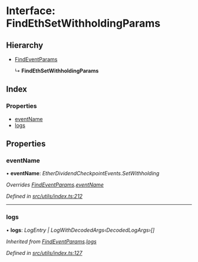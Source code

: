 # Interface: FindEthSetWithholdingParams

## Hierarchy

- [FindEventParams](_utils_index_.findeventparams.md)

  ↳ **FindEthSetWithholdingParams**

## Index

### Properties

- [eventName](_utils_index_.findethsetwithholdingparams.md#eventname)
- [logs](_utils_index_.findethsetwithholdingparams.md#logs)

## Properties

### eventName

• **eventName**: _EtherDividendCheckpointEvents.SetWithholding_

_Overrides [FindEventParams](_utils_index_.findeventparams.md).[eventName](_utils_index_.findeventparams.md#eventname)_

_Defined in [src/utils/index.ts:212](https://github.com/PolymathNetwork/polymath-sdk/blob/c47ae7a/src/utils/index.ts#L212)_

---

### logs

• **logs**: _LogEntry | LogWithDecodedArgs‹DecodedLogArgs›[]_

_Inherited from [FindEventParams](_utils_index_.findeventparams.md).[logs](_utils_index_.findeventparams.md#logs)_

_Defined in [src/utils/index.ts:127](https://github.com/PolymathNetwork/polymath-sdk/blob/c47ae7a/src/utils/index.ts#L127)_
